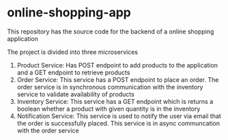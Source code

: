 # online-shopping-app
This repository has the source code for the backend of a online shopping application

The project is divided into three microservices
1. Product Service: Has POST endpoint to add products to the application and a GET endpoint to retrieve products
2. Order Service: This service has a POST endpoint to place an order. The order service is in synchronous communication with the inventory       service to validate availability of products
3. Inventory Service: This service has a GET endpoint which is returns a boolean whether a product with given quantity is in the inventory
4. Notification Service: This service is used to notify the user via email that the order is successfully placed. This service is in async       communcation with the order service
